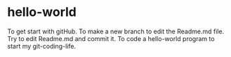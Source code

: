# hello-world
To get start with gitHub.
To make a new branch to edit the Readme.md file.
Try to edit Readme.md and commit it.
To code a hello-world program to start my git-coding-life.
